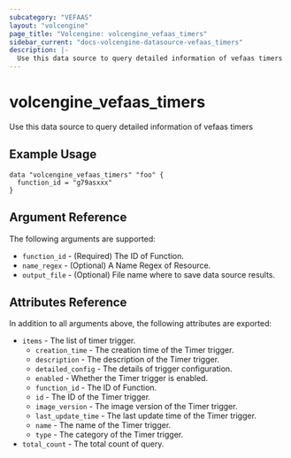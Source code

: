 ```yaml
---
subcategory: "VEFAAS"
layout: "volcengine"
page_title: "Volcengine: volcengine_vefaas_timers"
sidebar_current: "docs-volcengine-datasource-vefaas_timers"
description: |-
  Use this data source to query detailed information of vefaas timers
---
```

# volcengine_vefaas_timers
Use this data source to query detailed information of vefaas timers
## Example Usage
```hcl
data "volcengine_vefaas_timers" "foo" {
  function_id = "g79asxxx"
}
```
## Argument Reference
The following arguments are supported:
* `function_id` - (Required) The ID of Function.
* `name_regex` - (Optional) A Name Regex of Resource.
* `output_file` - (Optional) File name where to save data source results.

## Attributes Reference
In addition to all arguments above, the following attributes are exported:
* `items` - The list of timer trigger.
    * `creation_time` - The creation time of the Timer trigger.
    * `description` - The description of the Timer trigger.
    * `detailed_config` - The details of trigger configuration.
    * `enabled` - Whether the Timer trigger is enabled.
    * `function_id` - The ID of Function.
    * `id` - The ID of the Timer trigger.
    * `image_version` - The image version of the Timer trigger.
    * `last_update_time` - The last update time of the Timer trigger.
    * `name` - The name of the Timer trigger.
    * `type` - The category of the Timer trigger.
* `total_count` - The total count of query.


